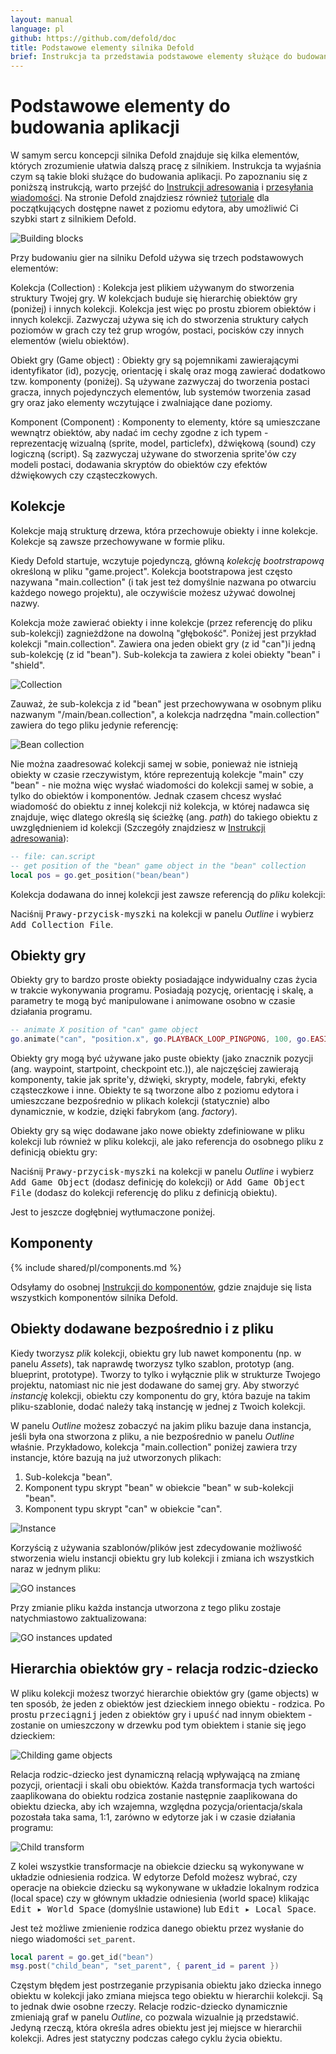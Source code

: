 ```yaml
---
layout: manual
language: pl
github: https://github.com/defold/doc
title: Podstawowe elementy silnika Defold
brief: Instrukcja ta przedstawia podstawowe elementy służące do budowania aplikacji w Defoldzie oraz opisuje jak działają obiekty, komponenty i kolekcje.
---
```


#  Podstawowe elementy do budowania aplikacji

W samym sercu koncepcji silnika Defold znajduje się kilka elementów, których zrozumienie ułatwia dalszą pracę z silnikiem. Instrukcja ta wyjaśnia czym są takie bloki służące do budowania aplikacji. Po zapoznaniu się z poniższą instrukcją, warto przejść do [Instrukcji adresowania](/pl/manuals/addressing) i [przesyłania wiadomości](/pl/manuals/message-passing). Na stronie Defold znajdziesz również [tutoriale](/tutorials/getting-started) dla początkujących dostępne nawet z poziomu edytora, aby umożliwić Ci szybki start z silnikiem Defold.

![Building blocks](/manuals/images/building_blocks/building_blocks.png)

Przy budowaniu gier na silniku Defold używa się trzech podstawowych elementów:

Kolekcja (Collection)
: Kolekcja jest plikiem używanym do stworzenia struktury Twojej gry. W kolekcjach buduje się hierarchię obiektów gry (poniżej) i innych kolekcji. Kolekcja jest więc po prostu zbiorem obiektów i innych kolekcji. Zazwyczaj używa się ich do stworzenia struktury całych poziomów w grach czy też grup wrogów, postaci, pocisków czy innych elementów (wielu obiektów).

Obiekt gry (Game object)
: Obiekty gry są pojemnikami zawierającymi identyfikator (id), pozycję, orientację i skalę oraz mogą zawierać dodatkowo tzw. komponenty (poniżej). Są używane zazwyczaj do tworzenia postaci gracza, innych pojedynczych elementów, lub systemów tworzenia zasad gry oraz jako elementy wczytujące i zwalniające dane poziomy.

Komponent (Component)
: Komponenty to elementy, które są umieszczane wewnątrz obiektów, aby nadać im cechy zgodne z ich typem - reprezentację wizualną (sprite, model, particlefx), dźwiękową (sound) czy logiczną (script). Są zazwyczaj używane do stworzenia sprite'ów czy modeli postaci, dodawania skryptów do obiektów czy efektów dźwiękowych czy cząsteczkowych.

## Kolekcje

Kolekcje mają strukturę drzewa, która przechowuje obiekty i inne kolekcje. Kolekcje są zawsze przechowywane w formie pliku.

Kiedy Defold startuje, wczytuje pojedynczą, główną _kolekcję bootrstrapową_ określoną w pliku "game.project". Kolekcja bootstrapowa jest często nazywana "main.collection" (i tak jest też domyślnie nazwana po otwarciu każdego nowego projektu), ale oczywiście możesz używać dowolnej nazwy.

Kolekcja może zawierać obiekty i inne kolekcje (przez referencję do pliku sub-kolekcji) zagnieżdżone na dowolną "głębokość". Poniżej jest przykład kolekcji "main.collection". Zawiera ona jeden obiekt gry (z id "can")i jedną sub-kolekcję (z id "bean"). Sub-kolekcja ta zawiera z kolei obiekty "bean" i "shield".

![Collection](/manuals/images/building_blocks/collection.png)

Zauważ, że sub-kolekcja z id "bean" jest przechowywana w osobnym pliku nazwanym "/main/bean.collection", a kolekcja nadrzędna "main.collection" zawiera do tego pliku jedynie referencję:

![Bean collection](/manuals/images/building_blocks/bean_collection.png)

Nie można zaadresować kolekcji samej w sobie, ponieważ nie istnieją obiekty w czasie rzeczywistym, które reprezentują kolekcje "main" czy "bean" - nie można więc wysłać wiadomości do kolekcji samej w sobie, a tylko do obiektów i komponentów. Jednak czasem chcesz wysłać wiadomość do obiektu z innej kolekcji niż kolekcja, w której nadawca się znajduje, więc dlatego określą się ścieżkę (ang. _path_) do takiego obiektu z uwzględnieniem id kolekcji (Szczegóły znajdziesz w [Instrukcji adresowania](/pl/manuals/addressing)):

```lua
-- file: can.script
-- get position of the "bean" game object in the "bean" collection
local pos = go.get_position("bean/bean")
```

Kolekcja dodawana do innej kolekcji jest zawsze referencją do _pliku_ kolekcji:

Naciśnij <kbd>Prawy-przycisk-myszki</kbd> na kolekcji w panelu *Outline* i wybierz <kbd>Add Collection File</kbd>.

## Obiekty gry

Obiekty gry to bardzo proste obiekty posiadające indywidualny czas życia w trakcie wykonywania programu. Posiadają pozycję, orientację i skalę, a parametry te mogą być manipulowane i animowane osobno w czasie działania programu.

```lua
-- animate X position of "can" game object
go.animate("can", "position.x", go.PLAYBACK_LOOP_PINGPONG, 100, go.EASING_LINEAR, 1.0)
```

Obiekty gry mogą być używane jako puste obiekty (jako znacznik pozycji (ang. waypoint, startpoint, checkpoint etc.)), ale najczęściej zawierają komponenty, takie jak sprite'y, dźwięki, skrypty, modele, fabryki, efekty cząsteczkowe i inne. Obiekty te są tworzone albo z poziomu edytora i umieszczane bezpośrednio w plikach kolekcji (statycznie) albo dynamicznie, w kodzie, dzięki fabrykom (ang. _factory_).

Obiekty gry są więc dodawane jako nowe obiekty zdefiniowane w pliku kolekcji lub również w pliku kolekcji, ale jako referencja do osobnego pliku z definicją obiektu gry:

Naciśnij <kbd>Prawy-przycisk-myszki</kbd> na kolekcji w panelu *Outline* i wybierz <kbd>Add Game Object</kbd> (dodasz definicję do kolekcji) or <kbd>Add Game Object File</kbd> (dodasz do kolekcji referencję do pliku z definicją obiektu).

Jest to jeszcze dogłębniej wytłumaczone poniżej.


## Komponenty

{% include shared/pl/components.md %}

Odsyłamy do osobnej [Instrukcji do komponentów](/pl/manuals/components/), gdzie znajduje się lista wszystkich komponentów silnika Defold.

## Obiekty dodawane bezpośrednio i z pliku

Kiedy tworzysz _plik_ kolekcji, obiektu gry lub nawet komponentu (np. w panelu *Assets*), tak naprawdę tworzysz tylko szablon, prototyp (ang. blueprint, prototype). Tworzy to tylko i wyłącznie plik w strukturze Twojego projektu, natomiast nic nie jest dodawane do samej gry. Aby stworzyć _instancję_ kolekcji, obiektu czy komponentu do gry, która bazuje na takim pliku-szablonie, dodać należy taką instancję w jednej z Twoich kolekcji.

W panelu *Outline* możesz zobaczyć na jakim pliku bazuje dana instancja, jeśli była ona stworzona z pliku, a nie bezpośrednio w panelu *Outline* właśnie. Przykładowo, kolekcja "main.collection"  poniżej zawiera trzy instancje, które bazują na już utworzonych plikach:

1. Sub-kolekcja "bean".
2. Komponent typu skrypt "bean" w obiekcie "bean"  w sub-kolekcji "bean".
3. Komponent typu skrypt "can" w obiekcie "can".

![Instance](/manuals/images/building_blocks/instance.png)

Korzyścią z używania szablonów/plików jest zdecydowanie możliwość stworzenia wielu instancji obiektu gry lub kolekcji i zmiana ich wszystkich naraz w jednym pliku:

![GO instances](/manuals/images/building_blocks/go_instance.png)

Przy zmianie pliku każda instancja utworzona z tego pliku zostaje natychmiastowo zaktualizowana:

![GO instances updated](/manuals/images/building_blocks/go_instance2.png)

## Hierarchia obiektów gry - relacja rodzic-dziecko

W pliku kolekcji możesz tworzyć hierarchie obiektów gry (game objects) w ten sposób, że jeden z obiektów jest dzieckiem innego obiektu - rodzica. Po prostu <kbd>przeciągnij</kbd> jeden z obiektów gry i <kbd>upuść</kbd> nad innym obiektem - zostanie on umieszczony w drzewku pod tym obiektem i stanie się jego dzieckiem:

![Childing game objects](/manuals/images/building_blocks/childing.png)

Relacja rodzic-dziecko jest dynamiczną relacją wpływającą na zmianę pozycji, orientacji i skali obu obiektów. Każda transformacja tych wartości zaaplikowana do obiektu rodzica zostanie następnie zaaplikowana do obiektu dziecka, aby ich wzajemna, względna pozycja/orientacja/skala pozostała taka sama, 1:1, zarówno w edytorze jak i w czasie działania programu:

![Child transform](/manuals/images/building_blocks/child_transform.png)

Z kolei wszystkie transformacje na obiekcie dziecku są wykonywane w układzie odniesienia rodzica. W edytorze Defold możesz wybrać, czy operacje na obiekcie dziecku są wykonywane w układzie lokalnym rodzica (local space) czy w głównym układzie odniesienia (world space) klikając <kbd>Edit ▸ World Space</kbd> (domyślnie ustawione) lub <kbd>Edit ▸ Local Space</kbd>.

Jest też możliwe zmienienie rodzica danego obiektu przez wysłanie do niego wiadomości `set_parent`.

```lua
local parent = go.get_id("bean")
msg.post("child_bean", "set_parent", { parent_id = parent })
```

Częstym błędem jest postrzeganie przypisania obiektu jako dziecka innego obiektu w kolekcji jako zmiana miejsca tego obiektu w hierarchii kolekcji. Są to jednak dwie osobne rzeczy. Relacje rodzic-dziecko dynamicznie zmieniają graf w panelu *Outline*, co pozwala wizualnie ją przedstawić. Jedyną rzeczą, która określa adres obiektu jest jej miejsce w hierarchii kolekcji. Adres jest statyczny podczas całego cyklu życia obiektu.
